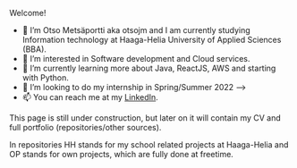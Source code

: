 Welcome!

- 👋 I’m Otso Metsäportti aka otsojm and I am currently studying Information technology at Haaga-Helia University of Applied Sciences (BBA).
- 👀 I’m interested in Software development and Cloud services.
- 🌱 I’m currently learning more about Java, ReactJS, AWS and starting with Python.
- 💞️ I’m looking to do my internship in Spring/Summer 2022 -->
- 📫 You can reach me at my [LinkedIn](https://fi.linkedin.com/in/otso-metsaportti).

This page is still under construction, but later on it will contain my CV and full portfolio (repositories/other sources).

In repositories HH stands for my school related projects at Haaga-Helia and OP stands for own projects, which are fully done at freetime.

<!---
otsojm/otsojm is a ✨ special ✨ repository because its `README.md` (this file) appears on your GitHub profile.
You can click the Preview link to take a look at your changes.
--->

